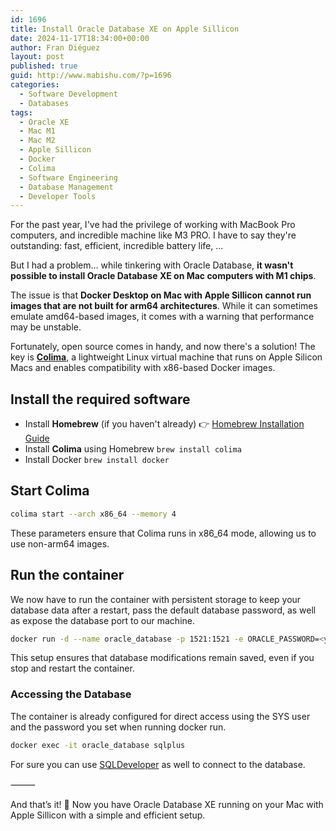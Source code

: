 ```yaml
---
id: 1696
title: Install Oracle Database XE on Apple Sillicon
date: 2024-11-17T18:34:00+00:00
author: Fran Diéguez
layout: post
published: true
guid: http://www.mabishu.com/?p=1696
categories:
  - Software Development
  - Databases
tags:
  - Oracle XE
  - Mac M1
  - Mac M2
  - Apple Sillicon
  - Docker
  - Colima
  - Software Engineering
  - Database Management
  - Developer Tools
---
```


For the past year, I've had the privilege of working with MacBook Pro computers, and incredible machine like M3 PRO. I have to say they're  outstanding: fast, efficient, incredible battery life, ...  

But I had a problem… while tinkering with Oracle Database, **it wasn't possible to install Oracle Database XE on Mac computers with M1 chips**.  

The issue is that **Docker Desktop on Mac with Apple Sillicon cannot run images that are not built for arm64 architectures**. While it can sometimes emulate amd64-based images, it comes with a warning that performance may be unstable.  

Fortunately, open source comes in handy, and now there's a solution! The key is **[Colima](https://github.com/abiosoft/colima)**, a lightweight Linux virtual machine that runs on Apple Silicon Macs and enables compatibility with x86-based Docker images.  

## Install the required software

- Install **Homebrew** (if you haven't already)  👉 [Homebrew Installation Guide](https://brew.sh/index_es)  
- Install **Colima** using Homebrew  `brew install colima`
- Install Docker `brew install docker`

## Start Colima

```sh
colima start --arch x86_64 --memory 4
```
These parameters ensure that Colima runs in x86_64 mode, allowing us to use non-arm64 images.

## Run the container 

We now have to run the container with persistent storage to keep your database data after a restart, pass the default database
password, as well as expose the database port to our machine.

```sh
docker run -d --name oracle_database -p 1521:1521 -e ORACLE_PASSWORD=<your_password> -v oracle-volume:/opt/oracle/oradata gvenzl/oracle-xe
```

This setup ensures that database modifications remain saved, even if you stop and restart the container.

### Accessing the Database

The container is already configured for direct access using the SYS user and the password you set when running docker run.

```sh
docker exec -it oracle_database sqlplus
```

For sure you can use [SQLDeveloper](https://www.oracle.com/database/sqldeveloper/) as well to connect to the database.

⸻

And that’s it! 🚀 Now you have Oracle Database XE running on your Mac with Apple Sillicon with a simple and efficient setup.
